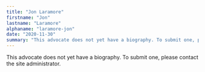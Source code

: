 ```yaml
---
title: "Jon Laramore"
firstname: "Jon"
lastname: "Laramore"
alphaname: "laramore-jon"
date: "2020-11-30"
summary: "This advocate does not yet have a biography. To submit one, please contact the site administrator."
---
```

This advocate does not yet have a biography. To submit one, please contact the site administrator.

